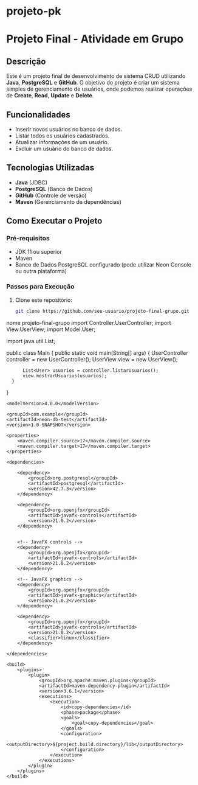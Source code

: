 # projeto-pk
# Projeto Final - Atividade em Grupo

## Descrição
Este é um projeto final de desenvolvimento de sistema CRUD utilizando **Java**, **PostgreSQL** e **GitHub**. O objetivo do projeto é criar um sistema simples de gerenciamento de usuários, onde podemos realizar operações de **Create**, **Read**, **Update** e **Delete**.

## Funcionalidades
- Inserir novos usuários no banco de dados.
- Listar todos os usuários cadastrados.
- Atualizar informações de um usuário.
- Excluir um usuário do banco de dados.

## Tecnologias Utilizadas
- **Java** (JDBC)
- **PostgreSQL** (Banco de Dados)
- **GitHub** (Controle de versão)
- **Maven** (Gerenciamento de dependências)

## Como Executar o Projeto

### Pré-requisitos
- JDK 11 ou superior
- Maven
- Banco de Dados PostgreSQL configurado (pode utilizar Neon Console ou outra plataforma)

### Passos para Execução
1. Clone este repositório:

   ```bash
   git clone https://github.com/seu-usuario/projeto-final-grupo.git


nome projeto-final-grupo 
  import Controller.UserController;
  import View.UserView;
  import Model.User;

  import java.util.List;

  public class Main {
      public static void main(String[] args) {
          UserController controller = new UserController();
          UserView view = new UserView();

          List<User> usuarios = controller.listarUsuarios();
          view.mostrarUsuarios(usuarios);
      }
  }

<project xmlns="http://maven.apache.org/POM/4.0.0"
         xmlns:xsi="http://www.w3.org/2001/XMLSchema-instance"
         xsi:schemaLocation="http://maven.apache.org/POM/4.0.0
         http://maven.apache.org/xsd/maven-4.0.0.xsd">

    <modelVersion>4.0.0</modelVersion>

    <groupId>com.example</groupId>
    <artifactId>neon-db-test</artifactId>
    <version>1.0-SNAPSHOT</version>

    <properties>
        <maven.compiler.source>17</maven.compiler.source>
        <maven.compiler.target>17</maven.compiler.target>
    </properties>

    <dependencies>

        <dependency>
            <groupId>org.postgresql</groupId>
            <artifactId>postgresql</artifactId>
            <version>42.7.3</version>
        </dependency>

        <dependency>
            <groupId>org.openjfx</groupId>
            <artifactId>javafx-controls</artifactId>
            <version>21.0.2</version>
        </dependency>


        <!-- JavaFX controls -->
        <dependency>
            <groupId>org.openjfx</groupId>
            <artifactId>javafx-controls</artifactId>
            <version>21.0.2</version>
        </dependency>

        <!-- JavaFX graphics -->
        <dependency>
            <groupId>org.openjfx</groupId>
            <artifactId>javafx-graphics</artifactId>
            <version>21.0.2</version>
        </dependency>

        <dependency>
            <groupId>org.openjfx</groupId>
            <artifactId>javafx-controls</artifactId>
            <version>21.0.2</version>
            <classifier>linux</classifier>
        </dependency>

    </dependencies>

    <build>
        <plugins>
            <plugin>
                <groupId>org.apache.maven.plugins</groupId>
                <artifactId>maven-dependency-plugin</artifactId>
                <version>3.6.1</version>
                <executions>
                    <execution>
                        <id>copy-dependencies</id>
                        <phase>package</phase>
                        <goals>
                            <goal>copy-dependencies</goal>
                        </goals>
                        <configuration>
                            <outputDirectory>${project.build.directory}/lib</outputDirectory>
                        </configuration>
                    </execution>
                </executions>
            </plugin>
        </plugins>
    </build>


</project>
